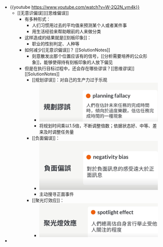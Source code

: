 - {{youtube https://www.youtube.com/watch?v=W-2Q2N_ym4k}}
	- [[无意识偏误]][[思维偏误]]
		- 有多种形式：
			- 人们习惯用过去的平均值来预测某个人或者某件事
			- 用生活经验来帮助眼前的人来做分类
		- 这样造成的结果就是[[刻板印象]]：
			- 职业的性别判定、人种等
		- 如何减少[[无意识偏误]]？ [[SolutionNotes]]
			- 刻意散发出那个位置应该有的信号，[[分析需要培养的公众形象]]，能够使得持有刻板印象的人放下偏见
		- 但是在执行目标过程中，还会存在哪些谬误？[[思维谬误]][[SolutionNotes]]
			- [[规划谬误]]：对自己的生产力过于乐观
				- ![image.png](../assets/image_1673366824000_0.png)
				- 将规划时间乘以1.5倍，不断调整倍数；依据状态好、中等、差来及时调整任务量
			- [[负面偏误]]：
				- ![image.png](../assets/image_1673367117108_0.png)
				- 主动搜寻正面事件
			- [[聚光灯效应]]：
				- ![image.png](../assets/image_1673367266866_0.png)
-